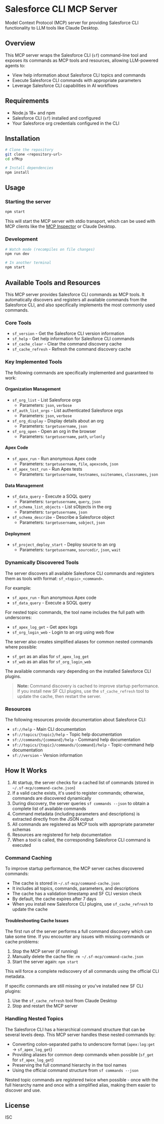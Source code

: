 # Salesforce CLI MCP Server

Model Context Protocol (MCP) server for providing Salesforce CLI functionality to LLM tools like Claude Desktop.

## Overview

This MCP server wraps the Salesforce CLI (`sf`) command-line tool and exposes its commands as MCP tools and resources, allowing LLM-powered agents to:

- View help information about Salesforce CLI topics and commands
- Execute Salesforce CLI commands with appropriate parameters
- Leverage Salesforce CLI capabilities in AI workflows

## Requirements

- Node.js 18+ and npm
- Salesforce CLI (`sf`) installed and configured
- Your Salesforce org credentials configured in the CLI

## Installation

```bash
# Clone the repository
git clone <repository-url>
cd sfMcp

# Install dependencies
npm install
```

## Usage

### Starting the server

```bash
npm start
```

This will start the MCP server with stdio transport, which can be used with MCP clients like the [MCP Inspector](https://github.com/modelcontextprotocol/inspector) or Claude Desktop.

### Development

```bash
# Watch mode (recompiles on file changes)
npm run dev

# In another terminal
npm start
```

## Available Tools and Resources

This MCP server provides Salesforce CLI commands as MCP tools. It automatically discovers and registers all available commands from the Salesforce CLI, and also specifically implements the most commonly used commands.

### Core Tools

- `sf_version` - Get the Salesforce CLI version information
- `sf_help` - Get help information for Salesforce CLI commands
- `sf_cache_clear` - Clear the command discovery cache
- `sf_cache_refresh` - Refresh the command discovery cache

### Key Implemented Tools

The following commands are specifically implemented and guaranteed to work:

#### Organization Management
- `sf_org_list` - List Salesforce orgs
  - Parameters: `json`, `verbose`
- `sf_auth_list_orgs` - List authenticated Salesforce orgs
  - Parameters: `json`, `verbose`
- `sf_org_display` - Display details about an org
  - Parameters: `targetusername`, `json`
- `sf_org_open` - Open an org in the browser
  - Parameters: `targetusername`, `path`, `urlonly`

#### Apex Code
- `sf_apex_run` - Run anonymous Apex code
  - Parameters: `targetusername`, `file`, `apexcode`, `json`
- `sf_apex_test_run` - Run Apex tests
  - Parameters: `targetusername`, `testnames`, `suitenames`, `classnames`, `json`

#### Data Management
- `sf_data_query` - Execute a SOQL query
  - Parameters: `targetusername`, `query`, `json`
- `sf_schema_list_objects` - List sObjects in the org
  - Parameters: `targetusername`, `json`
- `sf_schema_describe` - Describe a Salesforce object
  - Parameters: `targetusername`, `sobject`, `json`

#### Deployment
- `sf_project_deploy_start` - Deploy source to an org
  - Parameters: `targetusername`, `sourcedir`, `json`, `wait`

### Dynamically Discovered Tools

The server discovers all available Salesforce CLI commands and registers them as tools with format: `sf_<topic>_<command>`.

For example:
- `sf_apex_run` - Run anonymous Apex code
- `sf_data_query` - Execute a SOQL query

For nested topic commands, the tool name includes the full path with underscores:
- `sf_apex_log_get` - Get apex logs
- `sf_org_login_web` - Login to an org using web flow

The server also creates simplified aliases for common nested commands where possible:
- `sf_get` as an alias for `sf_apex_log_get`
- `sf_web` as an alias for `sf_org_login_web`

The available commands vary depending on the installed Salesforce CLI plugins.

> **Note:** Command discovery is cached to improve startup performance. If you install new SF CLI plugins, use the `sf_cache_refresh` tool to update the cache, then restart the server.

### Resources

The following resources provide documentation about Salesforce CLI:

- `sf://help` - Main CLI documentation
- `sf://topics/{topic}/help` - Topic help documentation
- `sf://commands/{command}/help` - Command help documentation
- `sf://topics/{topic}/commands/{command}/help` - Topic-command help documentation
- `sf://version` - Version information

## How It Works

1. At startup, the server checks for a cached list of commands (stored in `~/.sf-mcp/command-cache.json`)
2. If a valid cache exists, it's used to register commands; otherwise, commands are discovered dynamically
3. During discovery, the server queries `sf commands --json` to obtain a complete list of available commands
4. Command metadata (including parameters and descriptions) is extracted directly from the JSON output
5. All commands are registered as MCP tools with appropriate parameter schemas
6. Resources are registered for help documentation
7. When a tool is called, the corresponding Salesforce CLI command is executed

### Command Caching

To improve startup performance, the MCP server caches discovered commands:

- The cache is stored in `~/.sf-mcp/command-cache.json`
- It includes all topics, commands, parameters, and descriptions
- The cache has a validation timestamp and SF CLI version check
- By default, the cache expires after 7 days
- When you install new Salesforce CLI plugins, use `sf_cache_refresh` to update the cache

#### Troubleshooting Cache Issues

The first run of the server performs a full command discovery which can take some time. If you encounter any issues with missing commands or cache problems:

1. Stop the MCP server (if running)
2. Manually delete the cache file: `rm ~/.sf-mcp/command-cache.json`
3. Start the server again: `npm start`

This will force a complete rediscovery of all commands using the official CLI metadata.

If specific commands are still missing or you've installed new SF CLI plugins:

1. Use the `sf_cache_refresh` tool from Claude Desktop
2. Stop and restart the MCP server

### Handling Nested Topics

The Salesforce CLI has a hierarchical command structure that can be several levels deep. This MCP server handles these nested commands by:

- Converting colon-separated paths to underscore format (`apex:log:get` → `sf_apex_log_get`)
- Providing aliases for common deep commands when possible (`sf_get` for `sf_apex_log_get`) 
- Preserving the full command hierarchy in the tool names
- Using the official command structure from `sf commands --json`

Nested topic commands are registered twice when possible - once with the full hierarchy name and once with a simplified alias, making them easier to discover and use.

## License

ISC